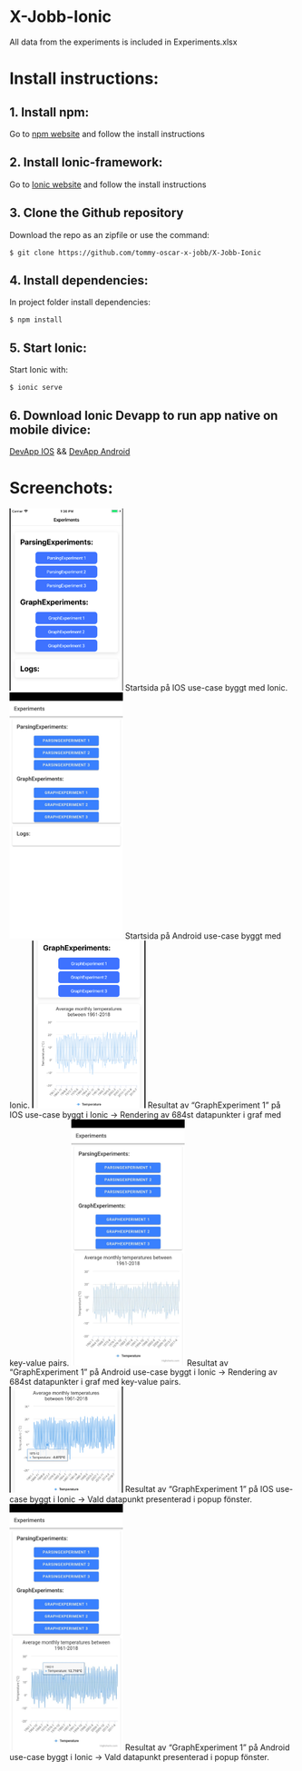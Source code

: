 # X-Jobb-Ionic
All data from the experiments is included in Experiments.xlsx

# Install instructions:
## 1. Install npm:
Go to [npm website](https://www.npmjs.com/get-npm) and follow the install instructions

## 2. Install Ionic-framework:
Go to [Ionic website](https://ionicframework.com/docs/installation/cli) and follow the install instructions

## 3. Clone the Github repository
Download the repo as an zipfile or use the command:
```
$ git clone https://github.com/tommy-oscar-x-jobb/X-Jobb-Ionic
```

## 4. Install dependencies:
In project folder install dependencies:
```
$ npm install
```

## 5. Start Ionic:
Start Ionic with:
```
$ ionic serve
```

## 6. Download Ionic Devapp to run app native on mobile divice:
[DevApp IOS](https://itunes.apple.com/us/app/ionic-devapp/id1233447133?ls=1&mt=8) && [DevApp Android](https://play.google.com/store/apps/details?id=io.ionic.devapp&hl=en)

# Screenchots:
<img src="/Screenchots/ionic1.png" alt="Screenshot" width="200"/>
Startsida på IOS use-case byggt med Ionic.

<img src="/Screenchots/ionic2.jpg" alt="Screenshot" width="200"/>
Startsida på Android use-case byggt med Ionic.

<img src="/Screenchots/ionic3.png" alt="Screenshot" width="200"/>
Resultat av “GraphExperiment 1” på IOS use-case byggt i Ionic -> Rendering av 684st datapunkter i graf med key-value pairs.

<img src="/Screenchots/ionic4.jpg" alt="Screenshot" width="200"/>
Resultat av “GraphExperiment 1” på Android use-case byggt i Ionic -> Rendering av 684st datapunkter i graf med key-value pairs.

<img src="/Screenchots/ionic5.png" alt="Screenshot" width="200"/>
Resultat av “GraphExperiment 1” på IOS use-case byggt i Ionic -> Vald datapunkt presenterad i popup fönster.

<img src="/Screenchots/ionic6.jpg" alt="Screenshot" width="200"/>
Resultat av “GraphExperiment 1” på Android use-case byggt i Ionic -> Vald datapunkt presenterad i popup fönster.
